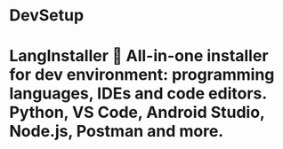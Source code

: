 # DevSetup
# LangInstaller 🚀  All-in-one installer for dev environment: programming languages, IDEs and code editors. Python, VS Code, Android Studio, Node.js, Postman and more.
